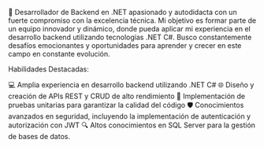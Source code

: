 🚀 Desarrollador de Backend en .NET apasionado y autodidacta con un fuerte compromiso con la excelencia técnica. Mi objetivo es formar parte de un equipo innovador y dinámico, donde pueda aplicar mi experiencia en el desarrollo backend utilizando tecnologías .NET C#. Busco constantemente desafíos emocionantes y oportunidades para aprender y crecer en este campo en constante evolución.

Habilidades Destacadas:

💻 Amplia experiencia en desarrollo backend utilizando .NET C#
🌐 Diseño y creación de APIs REST y CRUD de alto rendimiento
🤖 Implementación de pruebas unitarias para garantizar la calidad del código
🛡️ Conocimientos avanzados en seguridad, incluyendo la implementación de autenticación y autorización con JWT
🔍 Altos conocimientos en SQL Server para la gestión de bases de datos.
